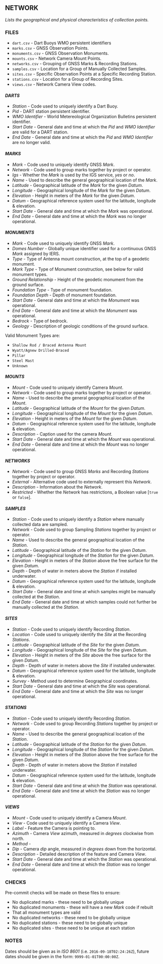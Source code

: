 ## NETWORK ##

_Lists the geographical and physical characteristics of collection points._

### FILES ###

* `dart.csv` - Dart Buoys WMO persistent identifiers
* `marks.csv` - GNSS Observation Points.
* `monuments.csv` - GNSS Observation Monuments.
* `mounts.csv` - Network Camera Mount Points.
* `networks.csv` - Grouping of GNSS Marks & Recording Stations.
* `samples.csv` - Location for a Group of Manually Collected Samples.
* `sites.csv` - Specific Observation Points at a Specific Recording Station.
* `stations.csv` - Location for a Group of Recording Sites.
* `views.csv` - Network Camera View codes.

#### _DARTS_ ####

* _Station_ - Code used to uniquely identify a Dart Buoy.
* _Pid_ - DART station persistent identifier.
* _WMO Identifier_ - World Metereological Organization Bulletins persistent identifier.
* _Start Date_ - General date and time at which the _Pid_ and _WMO Identifier_ are valid for a DART station.
* _End Date_ - General date and time at which the _Pid_ and _WMO Identifier_ are no longer valid.

#### _MARKS_ ####

* _Mark_ - Code used to uniquely identify GNSS _Mark_.
* _Network_ - Code used to group marks together by project or operator.
* _Igs_ - Whether the _Mark_ is used by the IGS service, *yes* or *no*.
* _Name_ - Used to describe the general geographical location of the _Mark_.
* _Latitude_ - Geographical latitude of the _Mark_ for the given _Datum_.
* _Longitude_ - Geographical longitude of the _Mark_ for the given _Datum_.
* _Elevation_ - Height in meters of the _Mark_ for the given _Datum_.
* _Datum_ - Geographical reference system used for the latitude, longitude & elevation.
* _Start Date_ - General date and time at which the _Mark_ was operational.
* _End Date_ - General date and time at which the _Mark_ was no longer operational.

#### _MONUMENTS_ ####

* _Mark_ - Code used to uniquely identify GNSS _Mark_.
* _Domes Number_ - Globally unique identifier used for a continuous GNSS _Mark_ assigned by IERS.
* _Type_ - Type of Antenna mount construction, at the top of a geodetic monument.
* _Mark Type_ - Type of Monument construction, see below for valid monument types.
* _Ground Relationship_ - Height of the geodetic monument from the ground surface.
* _Foundation Type_ - Type of monument foundation.
* _Foundation Depth_ - Depth of monument foundation.
* _Start Date_ - General date and time at which the _Monument_ was operational.
* _End Date_ - General date and time at which the _Monument_ was operational.
* _Bedrock_ - Type of bedrock.
* _Geology_ - Description of geologic conditions of the ground surface.

Valid Monument Types are:

* `Shallow Rod / Braced Antenna Mount`
* `Wyatt/Agnew Drilled-Braced`
* `Pillar`
* `Steel Mast`
* `Unknown`

#### _MOUNTS_ ####

* _Mount_ - Code used to uniquely identify Camera _Mount_.
* _Network_ - Code used to group marks together by project or operator.
* _Name_ - Used to describe the general geographical location of the _Mount_.
* _Latitude_ - Geographical latitude of the _Mount_ for the given _Datum_.
* _Longitude_ - Geographical longitude of the _Mount_ for the given _Datum_.
* _Elevation_ - Height in meters of the _Mount_ for the given _Datum_.
* _Datum_ - Geographical reference system used for the latitude, longitude & elevation.
* _Description_ - Caption used for the camera _Mount_.
* _Start Date_ - General date and time at which the _Mount_ was operational.
* _End Date_ - General date and time at which the _Mount_ was no longer operational.

#### _NETWORKS_ ####

* _Network_ - Code used to group GNSS _Marks_ and Recording _Stations_ together by project or operator.
* _External_ - Alternative code used to externally represent this _Network_.
* _Description_ - Information about the _Network_.
* _Restricted_ - Whether the _Network_ has restrictions, a Boolean value [`true` or `false`].

#### _SAMPLES_ ####

* _Station_ - Code used to uniquely identify a _Station_ where manually collected data are sampled.
* _Network_ - Code used to group Sampling _Stations_ together by project or operator.
* _Name_ - Used to describe the general geographical location of the _Station_.
* _Latitude_ - Geographical latitude of the _Station_ for the given _Datum_.
* _Longitude_ - Geographical longitude of the _Station_ for the given _Datum_.
* _Elevation_ - Height in meters of the _Station_ above the free surface for the given _Datum_.
* _Depth_ - Depth of water in meters above the _Station_ if installed underwater.
* _Datum_ - Geographical reference system used for the latitude, longitude & elevation.
* _Start Date_ - General date and time at which samples might be manually collected at the _Station_.
* _End Date_ - General date and time at which samples could not further be manually collected at the _Station_.

#### _SITES_ ####

* _Station_ - Code used to uniquely identify Recording _Station_.
* _Location_ - Code used to uniquely identify the _Site_ at the  Recording _Stations_.
* _Latitude_ - Geographical latitude of the _Site_ for the given _Datum_.
* _Longitude_ - Geographical longitude of the _Site_ for the given _Datum_.
* _Elevation_ - Height in meters of the _Site_ above the free surface for the given _Datum_.
* _Depth_ - Depth of water in meters above the _Site_ if installed underwater.
* _Datum_ - Geographical reference system used for the latitude, longitude & elevation.
* _Survey_ - Method used to determine Geographical coordinates.
* _Start Date_ - General date and time at which the _Site_ was operational.
* _End Date_ - General date and time at which the _Site_ was no longer operational.

#### _STATIONS_ ####

* _Station_ - Code used to uniquely identify Recording _Station_.
* _Network_ - Code used to group Recording _Stations_ together by project or operator.
* _Name_ - Used to describe the general geographical location of the _Station_.
* _Latitude_ - Geographical latitude of the _Station_ for the given _Datum_.
* _Longitude_ - Geographical longitude of the _Station_ for the given _Datum_.
* _Elevation_ - Height in meters of the _Station_ above the free surface for the given _Datum_.
* _Depth_ - Depth of water in meters above the _Station_ if installed underwater.
* _Datum_ - Geographical reference system used for the latitude, longitude & elevation.
* _Start Date_ - General date and time at which the _Station_ was operational.
* _End Date_ - General date and time at which the _Station_ was no longer operational.

#### _VIEWS_ ####

* _Mount_ - Code used to uniquely identify a Camera _Mount_.
* _View_ - Code used to uniquely identify a Camera _View_.
* _Label_ - Feature the Camera is pointing to.
* _Azimuth_ - Camera _View_ azimuth, measured in _degrees_ clockwise from north.
* _Method_ - 
* _Dip_ - Camera _dip_ angle, measured in _degrees_ down from the horizontal.
* _Description_ - Detailed description of the feature and Camera _View_.
* _Start Date_ - General date and time at which the _Station_ was operational.
* _End Date_ - General date and time at which the _Station_ was no longer operational.

### CHECKS ###

Pre-commit checks will be made on these files to ensure:

* No duplicated marks - these need to be globally unique
* No duplicated monuments - these will have a new _Mark_ code if rebuilt
* That all monument types are valid
* No duplicated networks - these need to be globally unique
* No duplicated stations - these need to be globally unique
* No duplicated sites - these need to be unique at each station

### NOTES ###

Dates should be given as in _ISO 8601_ (i.e. `2016-09-18T02:24:26Z`), future dates should be given in the form: `9999-01-01T00:00:00Z`.

